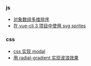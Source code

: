 
### js
- [对象数组多维排序](https://github.com/linghucq1/notes/issues/1)
- [在 vue-cli 3 项目中使用 svg sprites](https://github.com/linghucq1/notes/issues/3)

### css
- [css 实现 modal](https://github.com/linghucq1/notes/issues/2)
- [用 radial-gradient 实现波浪效果](https://github.com/linghucq1/notes/issues/4)

